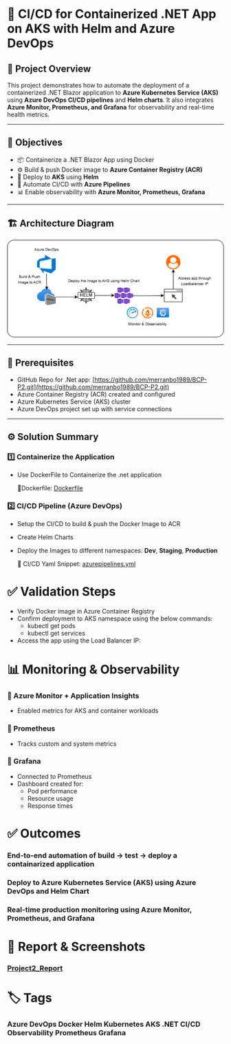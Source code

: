 # 🚀 CI/CD for Containerized .NET App on AKS with Helm and Azure DevOps

## 📌 Project Overview

This project demonstrates how to automate the deployment of a containerized .NET Blazor application to **Azure Kubernetes Service (AKS)** using **Azure DevOps CI/CD pipelines** and **Helm charts**. It also integrates **Azure Monitor, Prometheus, and Grafana** for observability and real-time health metrics.

---

## 🎯 Objectives

- 📦 Containerize a .NET Blazor App using Docker
- ⚙️ Build & push Docker image to **Azure Container Registry (ACR)**
- 🚀 Deploy to **AKS** using **Helm**
- 🔄 Automate CI/CD with **Azure Pipelines**
- 📊 Enable observability with **Azure Monitor, Prometheus, Grafana**

---

## 🏗️ Architecture Diagram

![Architecture Diagram](../Architecture_Diagrams/Project2.png) <!-- Update this path if needed -->

---

## 🔧 Prerequisites

- GitHub Repo for .Net app: [https://github.com/merranbo1989/BCP-P2.git](https://github.com/merranbo1989/BCP-P2.git)
- Azure Container Registry (ACR) created and configured
- Azure Kubernetes Service (AKS) cluster
- Azure DevOps project set up with service connections

---

## ⚙️ Solution Summary

### 1️⃣ Containerize the Application
- Use DockerFile to Containerize the .net application

  🔧Dockerfile: [Dockerfile](Project2_Dockerfile.txt)

### 2️⃣ CI/CD Pipeline (Azure DevOps)
- Setup the CI/CD to build & push the Docker Image to ACR
- Create Helm Charts
- Deploy the Images to different namespaces: **Dev**, **Staging**, **Production**

  🔧 CI/CD Yaml Snippet: [azurepipelines.yml](azurepipelines.yml)

# ✅ Validation Steps
- Verify Docker image in Azure Container Registry
- Confirm deployment to AKS namespace using the below commands:
	- kubectl get pods
	- kubectl get services
- Access the app using the Load Balancer IP:

# 📊 Monitoring & Observability
### 🔹 Azure Monitor + Application Insights
- Enabled metrics for AKS and container workloads
  
### 🔹 Prometheus
- Tracks custom and system metrics
  
### 🔹 Grafana
- Connected to Prometheus
- Dashboard created for:
	- Pod performance
 	- Resource usage
  	- Response times

# ✅ Outcomes
  ### End-to-end automation of build → test → deploy a containarized application
  ### Deploy to Azure Kubernetes Service (AKS) using Azure DevOps and Helm Chart
  ### Real-time production monitoring using Azure Monitor, Prometheus, and Grafana

# 📸 Report & Screenshots
   ### [Project2_Report](Report_Project2.pdf)
  
# 🏷️ Tags
   ### Azure DevOps Docker Helm Kubernetes AKS .NET CI/CD Observability Prometheus Grafana
